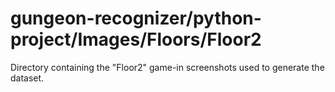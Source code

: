 # gungeon-recognizer/python-project/Images/Floors/Floor2

Directory containing the "Floor2" game-in screenshots used to generate the dataset.